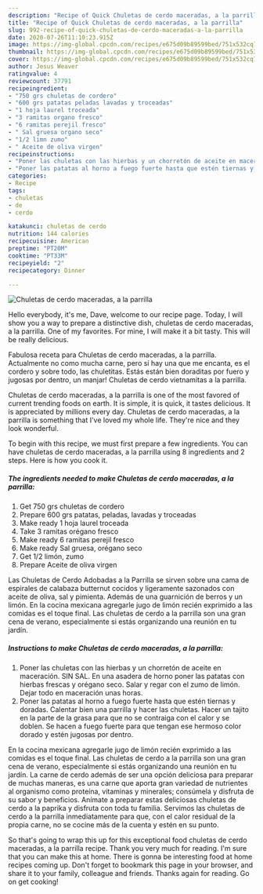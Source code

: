 ```yaml
---
description: "Recipe of Quick Chuletas de cerdo maceradas, a la parrilla"
title: "Recipe of Quick Chuletas de cerdo maceradas, a la parrilla"
slug: 992-recipe-of-quick-chuletas-de-cerdo-maceradas-a-la-parrilla
date: 2020-07-26T11:10:23.915Z
image: https://img-global.cpcdn.com/recipes/e675d09b89599bed/751x532cq70/chuletas-de-cerdo-maceradas-a-la-parrilla-foto-principal.jpg
thumbnail: https://img-global.cpcdn.com/recipes/e675d09b89599bed/751x532cq70/chuletas-de-cerdo-maceradas-a-la-parrilla-foto-principal.jpg
cover: https://img-global.cpcdn.com/recipes/e675d09b89599bed/751x532cq70/chuletas-de-cerdo-maceradas-a-la-parrilla-foto-principal.jpg
author: Jesus Weaver
ratingvalue: 4
reviewcount: 37791
recipeingredient:
- "750 grs chuletas de cordero"
- "600 grs patatas peladas lavadas y troceadas"
- "1 hoja laurel troceada"
- "3 ramitas organo fresco"
- "6 ramitas perejil fresco"
- " Sal gruesa organo seco"
- "1/2 limn zumo"
- " Aceite de oliva virgen"
recipeinstructions:
- "Poner las chuletas con las hierbas y un chorretón de aceite en maceración. SIN SAL. En una asadera de horno poner las patatas con hierbas frescas y orégano seco. Salar y regar con el zumo de limón. Dejar todo en maceración unas horas."
- "Poner las patatas al horno a fuego fuerte hasta que estén tiernas y doradas. Calentar bien una parrilla y hacer las chuletas. Hacer un tajito en la parte de la grasa para que no se contraiga con el calor y se doblen. Se hacen a fuego fuerte para que tengan ese hermoso color dorado y estén jugosas por dentro."
categories:
- Recipe
tags:
- chuletas
- de
- cerdo

katakunci: chuletas de cerdo 
nutrition: 144 calories
recipecuisine: American
preptime: "PT20M"
cooktime: "PT33M"
recipeyield: "2"
recipecategory: Dinner

---
```



![Chuletas de cerdo maceradas, a la parrilla](https://img-global.cpcdn.com/recipes/e675d09b89599bed/751x532cq70/chuletas-de-cerdo-maceradas-a-la-parrilla-foto-principal.jpg)

Hello everybody, it's me, Dave, welcome to our recipe page. Today, I will show you a way to prepare a distinctive dish, chuletas de cerdo maceradas, a la parrilla. One of my favorites. For mine, I will make it a bit tasty. This will be really delicious.

Fabulosa receta para Chuletas de cerdo maceradas, a la parrilla. Actualmente no como mucha carne, pero sí hay una que me encanta, es el cordero y sobre todo, las chuletitas. Estás están bien doraditas por fuero y jugosas por dentro, un manjar! Chuletas de cerdo vietnamitas a la parrilla.

Chuletas de cerdo maceradas, a la parrilla is one of the most favored of current trending foods on earth. It is simple, it is quick, it tastes delicious. It is appreciated by millions every day. Chuletas de cerdo maceradas, a la parrilla is something that I've loved my whole life. They're nice and they look wonderful.


To begin with this recipe, we must first prepare a few ingredients. You can have chuletas de cerdo maceradas, a la parrilla using 8 ingredients and 2 steps. Here is how you cook it.

<!--inarticleads1-->

##### The ingredients needed to make Chuletas de cerdo maceradas, a la parrilla:

1. Get 750 grs chuletas de cordero
1. Prepare 600 grs patatas, peladas, lavadas y troceadas
1. Make ready 1 hoja laurel troceada
1. Take 3 ramitas orégano fresco
1. Make ready 6 ramitas perejil fresco
1. Make ready  Sal gruesa, orégano seco
1. Get 1/2 limón, zumo
1. Prepare  Aceite de oliva virgen


Las Chuletas de Cerdo Adobadas a la Parrilla se sirven sobre una cama de espirales de calabaza butternut cocidos y ligeramente sazonados con aceite de oliva, sal y pimienta. Además de una guarnición de berros y un limón. En la cocina mexicana agregarle jugo de limón recién exprimido a las comidas es el toque final. Las chuletas de cerdo a la parrilla son una gran cena de verano, especialmente si estás organizando una reunión en tu jardín. 

<!--inarticleads2-->

##### Instructions to make Chuletas de cerdo maceradas, a la parrilla:

1. Poner las chuletas con las hierbas y un chorretón de aceite en maceración. SIN SAL. En una asadera de horno poner las patatas con hierbas frescas y orégano seco. Salar y regar con el zumo de limón. Dejar todo en maceración unas horas.
1. Poner las patatas al horno a fuego fuerte hasta que estén tiernas y doradas. Calentar bien una parrilla y hacer las chuletas. Hacer un tajito en la parte de la grasa para que no se contraiga con el calor y se doblen. Se hacen a fuego fuerte para que tengan ese hermoso color dorado y estén jugosas por dentro.


En la cocina mexicana agregarle jugo de limón recién exprimido a las comidas es el toque final. Las chuletas de cerdo a la parrilla son una gran cena de verano, especialmente si estás organizando una reunión en tu jardín. La carne de cerdo además de ser una opción deliciosa para preparar de muchas maneras, es una carne que aporta gran variedad de nutrientes al organismo como proteína, vitaminas y minerales; consúmela y disfruta de su sabor y beneficios. Anímate a preparar estas deliciosas chuletas de cerdo a la paprika y disfruta con toda tu familia. Servimos las chuletas de cerdo a la parrilla inmediatamente para que, con el calor residual de la propia carne, no se cocine más de la cuenta y estén en su punto. 

So that's going to wrap this up for this exceptional food chuletas de cerdo maceradas, a la parrilla recipe. Thank you very much for reading. I'm sure that you can make this at home. There is gonna be interesting food at home recipes coming up. Don't forget to bookmark this page in your browser, and share it to your family, colleague and friends. Thanks again for reading. Go on get cooking!
